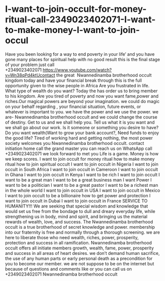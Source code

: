 # I-want-to-join-occult-for-money-ritual-call-2349023402071-I-want-to-make-money-I-want-to-join-occul
Have you been looking for a way to end poverty in your life’ and you have gone many places for spiritual help with no good result this is the final stage of your problem just call +2349023402071 https://www.youtube.com/watch?v=Wn38qPd4ktUcontact the great  Nwannedinamba brotherhood occult  kingdom today and have your financial break through this is the full opportunity given to the wise people in Africa Are you frustrated in life. What type of wealth do you want? Today the has order us to bring member to his kingdom. Are you tired of poverty and now you want fame,power and riches.Our magical powers are beyond your imagination. we could do magic on your behalf regarding , your financial situation, future events, or whatever is important to you. we have the power and we use the power. we are- Nwannedinamba brotherhood occult and we could change the course of destiny. Get to us and we shall help you. Tell us what it is you want and we shall go about our work. Is it someone or something you desire to have? Do you want wealth(Want to grow your bank account?, Need funds to enjoy the good life? Tired of working hard and getting nothing, the most power society welcomes you Nwannedinamba brotherhood occult. contact initiation home call the grand master you can reach us on WhatsApp call +2349023402071 we look forward to met you Life is a game. Money is how we keep scores. I want to join occult for money ritual how to make money ritual how to join spiritual occult I want to join occult in Nigeria I want to join occult in South Africa I want to join occult in Cameroon I want to join occult in Ghana I want to join occult in Kenya I want to be rich I want to join occult I want to be a great man I want to be a great business man I want Power I want to be a politician I want to be a great pastor I want to be a richest man in the whole world I want to join occult in USA I want to join occult in Mexico I want to join occult to be a billionaire how to get power and protection I want to join occult in Dubai I want to join occult in France SERVICE TO HUMANITY!!! We are seeking that special wisdom and knowledge that would set us free from the bondage to dull and dreary everyday life, while strengthening us in body, mind and spirit, and bringing us the material rewards of wealth, love, and success. The Nwannedinamba brotherhood occult is a true brotherhood of secret knowledge and power. membership into our fraternity is free and normally through a thorough screening. we are here to liberate those who need wealth, riches, power, prosperity, protection and success in all ramification. Nwannedinamba brotherhood occult offers all initiate members growth, wealth, fame, power, prosperity and success in all areas of heart desires. we don’t demand human sacrifice, the use of any human parts or early personal death as a precondition for you to become our member. we are not suppose to be on the internet but because of questions and comments like or you can call us on +2349023402071 Nwannedinamba brotherhood occult 
